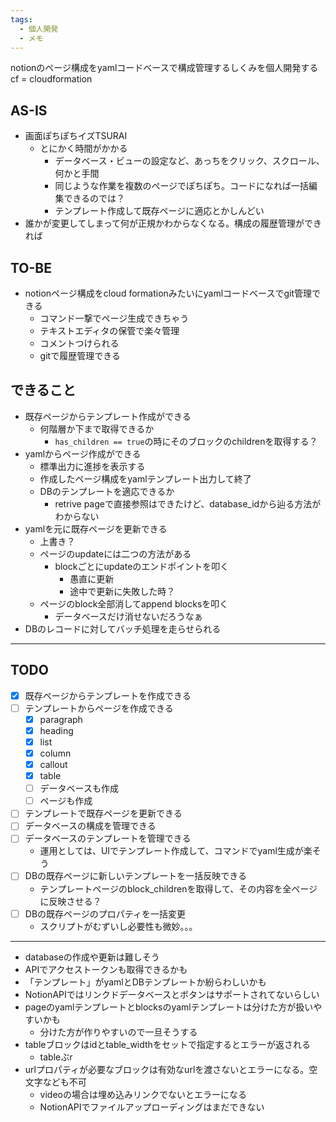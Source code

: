 ```yaml
---
tags:
  - 個人開発
  - メモ
---
```

notionのページ構成をyamlコードベースで構成管理するしくみを個人開発する
cf = cloudformation

## AS-IS
- 画面ぽちぽちイズTSURAI
	- とにかく時間がかかる
		- データベース・ビューの設定など、あっちをクリック、スクロール、何かと手間
		- 同じような作業を複数のページでぽちぽち。コードになれば一括編集できるのでは？
		- テンプレート作成して既存ページに適応とかしんどい
- 誰かが変更してしまって何が正規かわからなくなる。構成の履歴管理ができれば

## TO-BE
- notionページ構成をcloud formationみたいにyamlコードベースでgit管理できる
	- コマンド一撃でページ生成できちゃう
	- テキストエディタの保管で楽々管理
	- コメントつけられる
	- gitで履歴管理できる

## できること
- 既存ページからテンプレート作成ができる
	- 何階層か下まで取得できるか
		- `has_children == true`の時にそのブロックのchildrenを取得する？
- yamlからページ作成ができる
	- 標準出力に進捗を表示する
	- 作成したページ構成をyamlテンプレート出力して終了
	- DBのテンプレートを適応できるか
		- retrive pageで直接参照はできたけど、database_idから辿る方法がわからない
- yamlを元に既存ページを更新できる
	- 上書き？
	- ページのupdateには二つの方法がある
		- blockごとにupdateのエンドポイントを叩く
			- 愚直に更新
			- 途中で更新に失敗した時？
	- ページのblock全部消してappend blocksを叩く
		- データベースだけ消せないだろうなぁ
- DBのレコードに対してバッチ処理を走らせられる
---
## TODO
- [x] 既存ページからテンプレートを作成できる
- [ ] テンプレートからページを作成できる
	- [x] paragraph
	- [x] heading
	- [x] list
	- [x] column
	- [x] callout
	- [x] table
	- [ ] データベースも作成
	- [ ] ページも作成
- [ ] テンプレートで既存ページを更新できる
- [ ] データベースの構成を管理できる
- [ ] データベースのテンプレートを管理できる
	- 運用としては、UIでテンプレート作成して、コマンドでyaml生成が楽そう
- [ ] DBの既存ページに新しいテンプレートを一括反映できる
	- テンプレートページのblock_childrenを取得して、その内容を全ページに反映させる？
- [ ] DBの既存ページのプロパティを一括変更
	- スクリプトがむずいし必要性も微妙。。。

---
- databaseの作成や更新は難しそう
- APIでアクセストークンも取得できるかも
- 「テンプレート」がyamlとDBテンプレートか紛らわしいかも
- NotionAPIではリンクドデータベースとボタンはサポートされてないらしい
- pageのyamlテンプレートとblocksのyamlテンプレートは分けた方が扱いやすいかも
	- 分けた方が作りやすいので一旦そうする
- tableブロックはidとtable_widthをセットで指定するとエラーが返される
	- tableぶr
- urlプロパティが必要なブロックは有効なurlを渡さないとエラーになる。空文字なども不可
	- videoの場合は埋め込みリンクでないとエラーになる
	- NotionAPIでファイルアップローディングはまだできない
